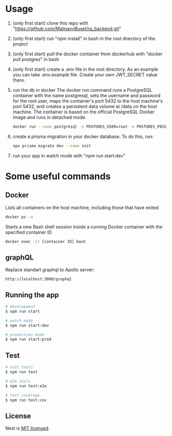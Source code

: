 # Usage
1. (only first start) clone this repo with "https://github.com/MalinavyBusel/ra_backend.git" 
2. (only first start) run "npm install" in bash in the root directory of the project
3. (only first start) pull the docker container from dockerhub with "docker pull postgres" in bash 
4. (only first start) create a .env file in the root directory. 
    As an example you can take .env.example file. Create your own JWT_SECRET value there.
5. run the db in docker
    The docker run command runs a PostgreSQL container with the name postgresql, sets the username and password for the root user, maps the container's port 5432 to the host machine's port 5432, and creates a persistent data volume at /data on the host machine. The container is based on the official PostgreSQL Docker image and runs in detached mode.

    ```bash
    docker run --name postgresql -e POSTGRES_USER=root -e POSTGRES_PASSWORD=root -p 5432:5432 -v /data:/var/lib/postgresql/data -d postgres
    ```
6. create a prisma migration in your docker database.
    To do this, run:
    ```bash
    npx prisma migrate dev --name init
    ```
7. run your app in watch mode with "npm run start:dev"


# Some useful commands
## Docker

Lists all containers on the host machine, including those that have exited

```bash
docker ps -a
```

Starts a new Bash shell session inside a running Docker container with the specified container ID

```bash
docker exec -it [container ID] bash
```

## graphQL

Replace standart graphql to Apollo server:
```url
http://localhost:3000/graphql
```


## Running the app

```bash
# development
$ npm run start

# watch mode
$ npm run start:dev

# production mode
$ npm run start:prod
```

## Test

```bash
# unit tests
$ npm run test

# e2e tests
$ npm run test:e2e

# test coverage
$ npm run test:cov
```

## License

Nest is [MIT licensed](LICENSE).
